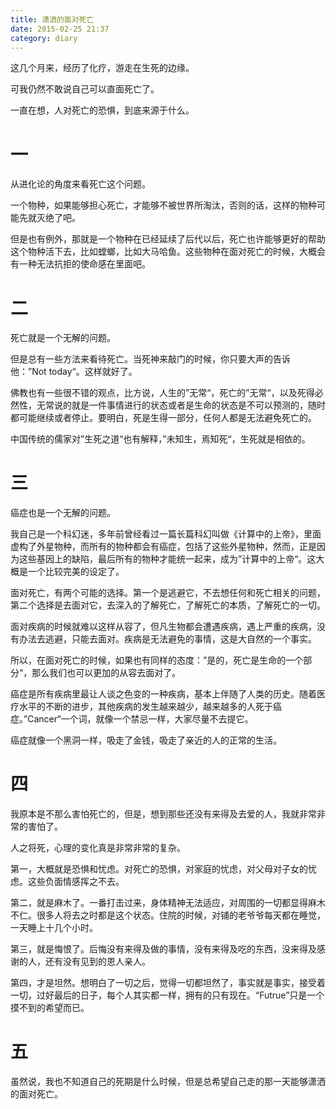 ```yaml
---
title: 潇洒的面对死亡
date: 2015-02-25 21:37
category: diary
---
```



这几个月来，经历了化疗，游走在生死的边缘。

可我仍然不敢说自己可以直面死亡了。

一直在想，人对死亡的恐惧，到底来源于什么。



# 一

从进化论的角度来看死亡这个问题。

一个物种，如果能够担心死亡，才能够不被世界所淘汰，否则的话，这样的物种可能先就灭绝了吧。

但是也有例外，那就是一个物种在已经延续了后代以后，死亡也许能够更好的帮助这个物种活下去，比如螳螂，比如大马哈鱼。这些物种在面对死亡的时候，大概会有一种无法抗拒的使命感在里面吧。



# 二

死亡就是一个无解的问题。

但是总有一些方法来看待死亡。当死神来敲门的时候，你只要大声的告诉他：”Not today“。这样就好了。

佛教也有一些很不错的观点，比方说，人生的”无常“，死亡的”无常“，以及死得必然性，无常说的就是一件事情进行的状态或者是生命的状态是不可以预测的，随时都可能继续或者停止。要明白，死是生得一部分，任何人都是无法避免死亡的。

中国传统的儒家对”生死之道“也有解释，”未知生，焉知死“，生死就是相依的。



# 三

癌症也是一个无解的问题。

我自己是一个科幻迷，多年前曾经看过一篇长篇科幻叫做《计算中的上帝》，里面虚构了外星物种，而所有的物种都会有癌症，包括了这些外星物种，然而，正是因为这些基因上的缺陷，最后所有的物种才能统一起来，成为”计算中的上帝“。这大概是一个比较完美的设定了。

面对死亡，有两个可能的选择。第一个是逃避它，不去想任何和死亡相关的问题，第二个选择是去面对它，去深入的了解死亡，了解死亡的本质，了解死亡的一切。

面对疾病的时候就难以这样从容了，但凡生物都会遭遇疾病，遇上严重的疾病，没有办法去逃避，只能去面对。疾病是无法避免的事情，这是大自然的一个事实。

所以，在面对死亡的时候，如果也有同样的态度：”是的，死亡是生命的一个部分“，那么我们也可以更加的从容去面对了。

癌症是所有疾病里最让人谈之色变的一种疾病，基本上伴随了人类的历史。随着医疗水平的不断的进步，其他疾病的发生越来越少，越来越多的人死于癌症。”Cancer“一个词，就像一个禁忌一样，大家尽量不去提它。

癌症就像一个黑洞一样，吸走了金钱，吸走了亲近的人的正常的生活。


# 四

我原本是不那么害怕死亡的，但是，想到那些还没有来得及去爱的人，我就非常非常的害怕了。

人之将死，心理的变化真是非常非常的复杂。

第一，大概就是恐惧和忧虑。对死亡的恐惧，对家庭的忧虑，对父母对子女的忧虑。这些负面情感挥之不去。

第二，就是麻木了。一番打击过来，身体精神无法适应，对周围的一切都显得麻木不仁。很多人将去之时都是这个状态。住院的时候，对铺的老爷爷每天都在睡觉，一天睡上十几个小时。

第三，就是悔恨了。后悔没有来得及做的事情，没有来得及吃的东西，没来得及感谢的人，还有没有见到的恩人亲人。

第四，才是坦然。想明白了一切之后，觉得一切都坦然了，事实就是事实，接受着一切，过好最后的日子，每个人其实都一样，拥有的只有现在。“Futrue”只是一个摸不到的希望而已。



# 五

虽然说，我也不知道自己的死期是什么时候，但是总希望自己走的那一天能够潇洒的面对死亡。
